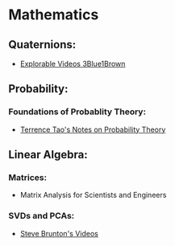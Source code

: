# Mathematics

## Quaternions:
- [Explorable Videos 3Blue1Brown](https://eater.net/quaternions)

## Probability:

### Foundations of Probablity Theory:
- [Terrence Tao's Notes on Probability Theory](https://terrytao.wordpress.com/2015/09/29/275a-notes-0-foundations-of-probability-theory/)

## Linear Algebra:

### Matrices:
- Matrix Analysis for Scientists and Engineers

### SVDs and PCAs:
- [Steve Brunton's Videos](https://www.youtube.com/playlist?list=PLMrJAkhIeNNRpsRhXTMt8uJdIGz9-X_1-)
